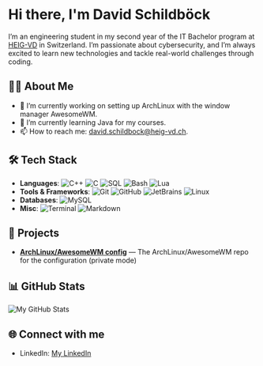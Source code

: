 # Hi there, I'm David Schildböck

I’m an engineering student in my second year of the IT Bachelor program at [HEIG-VD](https://www.heig-vd.ch/) in Switzerland. I’m passionate about cybersecurity, and I’m always excited to learn new technologies and tackle real-world challenges through coding.


## 👨‍💻 About Me

- 🔭 I’m currently working on setting up ArchLinux with the window manager AwesomeWM.
- 🌱 I’m currently learning Java for my courses.
- 📫 How to reach me: [david.schildbock@heig-vd.ch](mailto:david.schildbock@heig-vd.ch).

## 🛠️ Tech Stack

- **Languages**: ![C++](https://img.shields.io/badge/-C++-333333?style=for-the-badge&logo=c%2B%2B) ![C](https://img.shields.io/badge/-C-333333?style=for-the-badge&logo=c) ![SQL](https://img.shields.io/badge/-SQL-333333?style=for-the-badge&logo=postgresql) ![Bash](https://img.shields.io/badge/-Bash-333333?style=for-the-badge&logo=gnu-bash) ![Lua](https://img.shields.io/badge/-Lua-333333?style=for-the-badge&logo=lua)
- **Tools & Frameworks**: ![Git](https://img.shields.io/badge/-Git-333333?style=for-the-badge&logo=git) ![GitHub](https://img.shields.io/badge/github-%23121011.svg?style=for-the-badge&logo=github) ![JetBrains](https://img.shields.io/badge/-JetBrains-333333?style=for-the-badge&logo=jetbrains) ![Linux](https://img.shields.io/badge/-Linux-333333?style=for-the-badge&logo=linux) 
- **Databases**: ![MySQL](https://img.shields.io/badge/-MySQL-333333?style=for-the-badge&logo=mysql)
- **Misc**: ![Terminal](https://img.shields.io/badge/Terminal-%23054020?style=for-the-badge&logo=gnu-bash) ![Markdown](https://img.shields.io/badge/markdown-%23000000.svg?style=for-the-badge&logo=markdown)

## 🚀 Projects

- [**ArchLinux/AwesomeWM config**](https://github.com/shadowkudo/ArchLinux) — The ArchLinux/AwesomeWM repo for the configuration (private mode)

## 📊 GitHub Stats

![My GitHub Stats](https://github-readme-stats.vercel.app/api?username=shadowkudo&show_icons=true&theme=dark)

## 🌐 Connect with me

- LinkedIn: [My LinkedIn](https://www.linkedin.com/in/david-schildboeck-275ds2000/)
